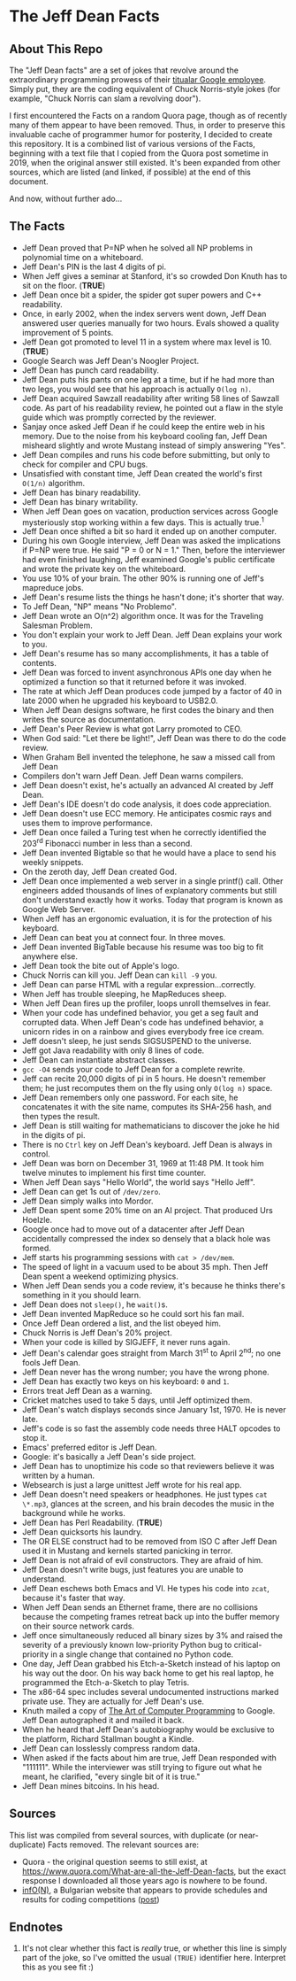 # The Jeff Dean Facts

## About This Repo

The "Jeff Dean facts" are a set of jokes that revolve around the extraordinary programming prowess of their [titualar Google employee](https://en.wikipedia.org/wiki/Jeff_Dean). Simply put, they are the coding equivalent of Chuck Norris-style jokes (for example, "Chuck Norris can slam a revolving door").

I first encountered the Facts on a random Quora page, though as of recently many of them appear to have been removed. Thus, in order to preserve this invaluable cache of programmer humor for posterity, I decided to create this repository. It is a combined list of various versions of the Facts, beginning with a text file that I copied from the Quora post sometime in 2019, when the original answer still existed. It's been expanded from other sources, which are listed (and linked, if possible) at the end of this document.

And now, without further ado...

## The Facts

- Jeff Dean proved that P=NP when he solved all NP problems in polynomial time on a whiteboard.
- Jeff Dean's PIN is the last 4 digits of pi.
- When Jeff gives a seminar at Stanford, it's so crowded Don Knuth has to sit on the floor. (**TRUE**)
- Jeff Dean once bit a spider, the spider got super powers and C++ readability.
- Once, in early 2002, when the index servers went down, Jeff Dean answered user queries manually for two hours. Evals showed a quality improvement of 5 points.
- Jeff Dean got promoted to level 11 in a system where max level is 10. (**TRUE**)
- Google Search was Jeff Dean's Noogler Project.
- Jeff Dean has punch card readability.
- Jeff Dean puts his pants on one leg at a time, but if he had more than two legs, you would see that his approach is actually `O(log n)`.
- Jeff Dean acquired Sawzall readability after writing 58 lines of Sawzall code. As part of his readability review, he pointed out a flaw in the style guide which was promptly corrected by the reviewer.
- Sanjay once asked Jeff Dean if he could keep the entire web in his memory. Due to the noise from his keyboard cooling fan, Jeff Dean misheard slightly and wrote Mustang instead of simply answering "Yes".
- Jeff Dean compiles and runs his code before submitting, but only to check for compiler and CPU bugs.
- Unsatisfied with constant time, Jeff Dean created the world's first `O(1/n)` algorithm.
- Jeff Dean has binary readability.
- Jeff Dean has binary writability.
- When Jeff Dean goes on vacation, production services across Google mysteriously stop working within a few days. This is actually true.<sup>1</sup>
- Jeff Dean once shifted a bit so hard it ended up on another computer.
- During his own Google interview, Jeff Dean was asked the implications if P=NP were true. He said "P = 0 or N = 1." Then, before the interviewer had even finished laughing, Jeff examined Google's public certificate and wrote the private key on the whiteboard.
- You use 10% of your brain. The other 90% is running one of Jeff's mapreduce jobs.
- Jeff Dean's resume lists the things he hasn't done; it's shorter that way.
- To Jeff Dean, "NP" means "No Problemo".
- Jeff Dean wrote an O(n^2) algorithm once. It was for the Traveling Salesman Problem.
- You don't explain your work to Jeff Dean. Jeff Dean explains your work to you.
- Jeff Dean's resume has so many accomplishments, it has a table of contents.
- Jeff Dean was forced to invent asynchronous APIs one day when he optimized a function so that it returned before it was invoked.
- The rate at which Jeff Dean produces code jumped by a factor of 40 in late 2000 when he upgraded his keyboard to USB2.0.
- When Jeff Dean designs software, he first codes the binary and then writes the source as documentation.
- Jeff Dean's Peer Review is what got Larry promoted to CEO.
- When God said: "Let there be light!", Jeff Dean was there to do the code review.
- When Graham Bell invented the telephone, he saw a missed call from Jeff Dean
- Compilers don't warn Jeff Dean. Jeff Dean warns compilers.
- Jeff Dean doesn't exist, he's actually an advanced AI created by Jeff Dean.
- Jeff Dean's IDE doesn't do code analysis, it does code appreciation.
- Jeff Dean doesn't use ECC memory. He anticipates cosmic rays and uses them to improve performance.
- Jeff Dean once failed a Turing test when he correctly identified the 203<sup>rd</sup> Fibonacci number in less than a second.
- Jeff Dean invented Bigtable so that he would have a place to send his weekly snippets.
- On the zeroth day, Jeff Dean created God.
- Jeff Dean once implemented a web server in a single printf() call. Other engineers added thousands of lines of explanatory comments but still don't understand exactly how it works. Today that program is known as Google Web Server.
- When Jeff has an ergonomic evaluation, it is for the protection of his keyboard.
- Jeff Dean can beat you at connect four. In three moves.
- Jeff Dean invented BigTable because his resume was too big to fit anywhere else.
- Jeff Dean took the bite out of Apple's logo.
- Chuck Norris can kill you. Jeff Dean can `kill -9` you.
- Jeff Dean can parse HTML with a regular expression...correctly.
- When Jeff has trouble sleeping, he MapReduces sheep.
- When Jeff Dean fires up the profiler, loops unroll themselves in fear.
- When your code has undefined behavior, you get a seg fault and corrupted data. When Jeff Dean's code has undefined behavior, a unicorn rides in on a rainbow and gives everybody free ice cream.
- Jeff doesn't sleep, he just sends SIGSUSPEND to the universe.
- Jeff got Java readability with only 8 lines of code.
- Jeff Dean can instantiate abstract classes.
- `gcc -O4` sends your code to Jeff Dean for a complete rewrite.
- Jeff can recite 20,000 digits of pi in 5 hours. He doesn't remember them; he just recomputes them on the fly using only `O(log n)` space.
- Jeff Dean remembers only one password. For each site, he concatenates it with the site name, computes its SHA-256 hash, and then types the result.
- Jeff Dean is still waiting for mathematicians to discover the joke he hid in the digits of pi.
- There is no `Ctrl` key on Jeff Dean's keyboard. Jeff Dean is always in control.
- Jeff Dean was born on December 31, 1969 at 11:48 PM. It took him twelve minutes to implement his first time counter.
- When Jeff Dean says "Hello World", the world says "Hello Jeff".
- Jeff Dean can get 1s out of `/dev/zero`.
- Jeff Dean simply walks into Mordor.
- Jeff Dean spent some 20% time on an AI project. That produced Urs Hoelzle.
- Google once had to move out of a datacenter after Jeff Dean accidentally compressed the index so densely that a black hole was formed.
- Jeff starts his programming sessions with `cat > /dev/mem`.
- The speed of light in a vacuum used to be about 35 mph. Then Jeff Dean spent a weekend optimizing physics.
- When Jeff Dean sends you a code review, it's because he thinks there's something in it you should learn.
- Jeff Dean does not `sleep()`, he `wait()`s.
- Jeff Dean invented MapReduce so he could sort his fan mail.
- Once Jeff Dean ordered a list, and the list obeyed him.
- Chuck Norris is Jeff Dean's 20% project.
- When your code is killed by SIGJEFF, it never runs again.
- Jeff Dean's calendar goes straight from March 31<sup>st</sup> to April 2<sup>nd</sup>; no one fools Jeff Dean.
- Jeff Dean never has the wrong number; you have the wrong phone.
- Jeff Dean has exactly two keys on his keyboard: `0` and `1`.
- Errors treat Jeff Dean as a warning.
- Cricket matches used to take 5 days, until Jeff optimized them.
- Jeff Dean's watch displays seconds since January 1st, 1970. He is never late.
- Jeff's code is so fast the assembly code needs three HALT opcodes to stop it.
- Emacs' preferred editor is Jeff Dean.
- Google: it's basically a Jeff Dean's side project.
- Jeff Dean has to unoptimize his code so that reviewers believe it was written by a human.
- Websearch is just a large unittest Jeff wrote for his real app.
- Jeff Dean doesn't need speakers or headphones. He just types `cat \*.mp3`, glances at the screen, and his brain decodes the music in the background while he works.
- Jeff Dean has Perl Readability. (**TRUE**)
- Jeff Dean quicksorts his laundry.
- The OR ELSE construct had to be removed from ISO C after Jeff Dean used it in Mustang and kernels started panicking in terror.
- Jeff Dean is not afraid of evil constructors. They are afraid of him.
- Jeff Dean doesn't write bugs, just features you are unable to understand.
- Jeff Dean eschews both Emacs and VI. He types his code into `zcat`, because it's faster that way.
- When Jeff Dean sends an Ethernet frame, there are no collisions because the competing frames retreat back up into the buffer memory on their source network cards.
- Jeff once simultaneously reduced all binary sizes by 3% and raised the severity of a previously known low-priority Python bug to critical-priority in a single change that contained no Python code.
- One day, Jeff Dean grabbed his Etch-a-Sketch instead of his laptop on his way out the door. On his way back home to get his real laptop, he programmed the Etch-a-Sketch to play Tetris.
- The x86-64 spec includes several undocumented instructions marked private use. They are actually for Jeff Dean's use.
- Knuth mailed a copy of <u>The Art of Computer Programming</u> to Google. Jeff Dean autographed it and mailed it back.
- When he heard that Jeff Dean's autobiography would be exclusive to the platform, Richard Stallman bought a Kindle.
- Jeff Dean can losslessly compress random data.
- When asked if the facts about him are true, Jeff Dean responded with "111111". While the interviewer was still trying to figure out what he meant, he clarified, "every single bit of it is true."
- Jeff Dean mines bitcoins. In his head.


## Sources

This list was compiled from several sources, with duplicate (or near-duplicate) Facts removed. The relevant sources are:

- Quora - the original question seems to still exist, at <https://www.quora.com/What-are-all-the-Jeff-Dean-facts>, but the exact response I downloaded all those years ago is nowhere to be found.
- [infO(N)](https://www.informatika.bg), a Bulgarian website that appears to provide schedules and results for coding competitions ([post](https://www.informatika.bg/jeffdean))

## Endnotes

1. It's not clear whether this fact is *really* true, or whether this line is simply part of the joke, so I've omitted the usual `(TRUE)` identifier here. Interpret this as you see fit :)
